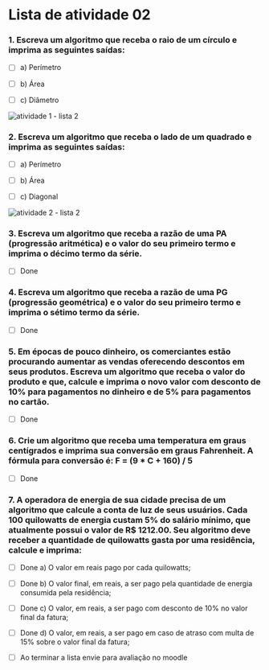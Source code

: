 # Lista de atividade 02

### 1. Escreva um algoritmo que receba o raio de um círculo e imprima as seguintes saídas:

- [ ] a) Perímetro

- [ ] b) Área

- [ ] c) Diâmetro

![atividade 1 - lista 2 ](https://github.com/ifmscb-ads-turma-1229/primeiro-semestre/blob/main/doc/img/list-02-exer01.png)

### 2. Escreva um algoritmo que receba o lado de um quadrado e imprima as seguintes saídas:

- [ ] a) Perímetro

- [ ] b) Área

- [ ] c) Diagonal

![atividade 2 - lista 2 ](https://github.com/ifmscb-ads-turma-1229/primeiro-semestre/blob/main/doc/img/list-02-exer02.png)

### 3. Escreva um algoritmo que receba a razão de uma PA (progressão aritmética) e o valor do seu primeiro termo e imprima o décimo termo da série.

- [ ] Done

### 4. Escreva um algoritmo que receba a razão de uma PG (progressão geométrica) e o valor do seu primeiro termo e imprima o sétimo termo da série.

- [ ] Done

### 5. Em épocas de pouco dinheiro, os comerciantes estão procurando aumentar as vendas oferecendo descontos em seus produtos. Escreva um algoritmo que receba o valor do produto e que, calcule e imprima o novo valor com desconto de 10% para pagamentos no dinheiro e de 5% para pagamentos no cartão.

- [ ] Done

### 6. Crie um algoritmo que receba uma temperatura em graus centígrados e imprima sua conversão em graus Fahrenheit. A fórmula para conversão é: F = (9 \* C + 160) / 5

- [ ] Done

### 7. A operadora de energia de sua cidade precisa de um algoritmo que calcule a conta de luz de seus usuários. Cada 100 quilowatts de energia custam 5% do salário mínimo, que atualmente possui o valor de R$ 1212.00. Seu algoritmo deve receber a quantidade de quilowatts gasta por uma residência, calcule e imprima:

- [ ] Done a) O valor em reais pago por cada quilowatts;

- [ ] Done b) O valor final, em reais, a ser pago pela quantidade de energia consumida pela residência;

- [ ] Done c) O valor, em reais, a ser pago com desconto de 10% no valor final da fatura;

- [ ] Done d) O valor, em reais, a ser pago em caso de atraso com multa de 15% sobre o valor final da fatura;

- [ ] Ao terminar a lista envie para avaliação no moodle
